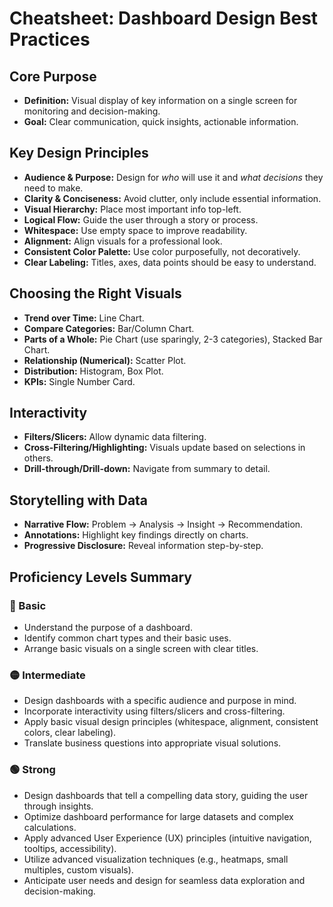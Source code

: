 # Cheatsheet: Dashboard Design Best Practices

## Core Purpose
*   **Definition:** Visual display of key information on a single screen for monitoring and decision-making.
*   **Goal:** Clear communication, quick insights, actionable information.

## Key Design Principles
*   **Audience & Purpose:** Design for *who* will use it and *what decisions* they need to make.
*   **Clarity & Conciseness:** Avoid clutter, only include essential information.
*   **Visual Hierarchy:** Place most important info top-left.
*   **Logical Flow:** Guide the user through a story or process.
*   **Whitespace:** Use empty space to improve readability.
*   **Alignment:** Align visuals for a professional look.
*   **Consistent Color Palette:** Use color purposefully, not decoratively.
*   **Clear Labeling:** Titles, axes, data points should be easy to understand.

## Choosing the Right Visuals
*   **Trend over Time:** Line Chart.
*   **Compare Categories:** Bar/Column Chart.
*   **Parts of a Whole:** Pie Chart (use sparingly, 2-3 categories), Stacked Bar Chart.
*   **Relationship (Numerical):** Scatter Plot.
*   **Distribution:** Histogram, Box Plot.
*   **KPIs:** Single Number Card.

## Interactivity
*   **Filters/Slicers:** Allow dynamic data filtering.
*   **Cross-Filtering/Highlighting:** Visuals update based on selections in others.
*   **Drill-through/Drill-down:** Navigate from summary to detail.

## Storytelling with Data
*   **Narrative Flow:** Problem -> Analysis -> Insight -> Recommendation.
*   **Annotations:** Highlight key findings directly on charts.
*   **Progressive Disclosure:** Reveal information step-by-step.

## Proficiency Levels Summary

### 🔵 Basic
*   Understand the purpose of a dashboard.
*   Identify common chart types and their basic uses.
*   Arrange basic visuals on a single screen with clear titles.

### 🟡 Intermediate
*   Design dashboards with a specific audience and purpose in mind.
*   Incorporate interactivity using filters/slicers and cross-filtering.
*   Apply basic visual design principles (whitespace, alignment, consistent colors, clear labeling).
*   Translate business questions into appropriate visual solutions.

### 🟢 Strong
*   Design dashboards that tell a compelling data story, guiding the user through insights.
*   Optimize dashboard performance for large datasets and complex calculations.
*   Apply advanced User Experience (UX) principles (intuitive navigation, tooltips, accessibility).
*   Utilize advanced visualization techniques (e.g., heatmaps, small multiples, custom visuals).
*   Anticipate user needs and design for seamless data exploration and decision-making.
